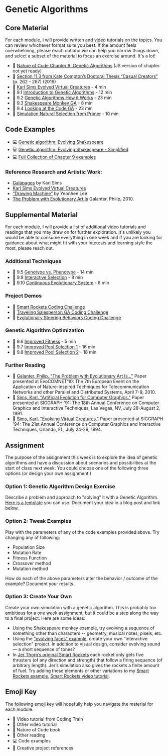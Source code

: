 # Genetic Algorithms

## Core Material

For each module, I will provide written and video tutorials on the topics. You can review whichever format suits you best. If the amount feels overwhelming, please reach out and we can help you narrow things down, and select a subset of the material to focus an exercise around. It's a lot!

- 📗 [Nature of Code Chapter 9: Genetic Algorithms](https://natureofcode.com/book/chapter-9-the-evolution-of-code/) (JS version of chapter not yet ready)
- 📕 [Section 11.3 from Kate Compton’s Doctoral Thesis “Casual Creators”](http://www.galaxykate.com/pdfs/kcompton-dissertation-casualcreators.pdf) (p. 262 - 267) (2019)
- 🎥 [Karl Sims Evolved Virtual Creatures](https://youtu.be/RZtZia4ZkX8) - 4 min
- 🚂 9.1 [Introduction to Genetic Algorithms](https://youtu.be/9zfeTw-uFCw?list=PLRqwX-V7Uu6bJM3VgzjNV5YxVxUwzALHV) - 12 min
- 🚂 9.2 [Genetic Algorithms How it Works](https://youtu.be/RxTfc4JLYKs?list=PLRqwX-V7Uu6bJM3VgzjNV5YxVxUwzALHV) - 23 min
- 🚂 9.3 [Shakespeare Monkey GA](https://youtu.be/nrKjSeoc7fc?list=PLRqwX-V7Uu6bJM3VgzjNV5YxVxUwzALHV) - 8 min
- 🚂 9.4 [Looking at the Code GA](https://youtu.be/-jv3CgDN9sc?list=PLRqwX-V7Uu6bJM3VgzjNV5YxVxUwzALHV) - 23 min
- 🎥 [Simulation Natural Selection from Primer](https://www.youtube.com/watch?v=0ZGbIKd0XrM&feature=youtu.be) - 10 min

## Code Examples

- 💻 [Genetic algorithm: Evolving Shakespeare](http://editor.p5js.org/natureofcode/sketches/B1GHYpQul)
- 💻 [Genetic algorithm: Evolving Shakespeare - Simplified](http://editor.p5js.org/natureofcode/sketches/Bk4wFpXul)
- 💻 [Full Collection of Chapter 9 examples](https://editor.p5js.org/natureofcode/collections/SiF8YnADE0)

### Reference Research and Artistic Work:

- [Galápagos](https://www.karlsims.com/galapagos/) by Karl Sims
- [Karl Sims Evolved Virtual Creatures](https://youtu.be/RZtZia4ZkX8)
- [“Drawing Machine”](http://www.yeonheelee.com/week12-final-project/) by Yeonhee Lee
- [The Problem with Evolutionary Art Is](http://philipgalanter.com/downloads/evostar2010%20-%20galanter%20-%20the%20problem%20with%20evo%20art.pdf) Galanter, Philip, 2010.

## Supplemental Material

For each module, I will provide a list of additional video tutorials and readings that you may draw on for further exploration. It's unlikely you would be able to consume everything in one week and if you are looking for guidance about what might fit with your interests and learning style the most, please reach out.

### Additional Techniques

- 🚂 9.5 [Genotype vs. Phenotype](https://youtu.be/_of6UVV4HGo?list=PLRqwX-V7Uu6bJM3VgzjNV5YxVxUwzALHV) - 14 min
- 🚂 9.9 [Interactive Selection](https://youtu.be/Zy_obitkyOE?list=PLRqwX-V7Uu6bJM3VgzjNV5YxVxUwzALHV) - 8 min
- 🚂 9.10 [Continuous Evolutionary System](https://youtu.be/Sx_l2GxBC5w?list=PLRqwX-V7Uu6bJM3VgzjNV5YxVxUwzALHV) - 8 min

### Project Demos

- 🚂 [Smart Rockets Coding Challenge](https://thecodingtrain.com/CodingChallenges/029-smartrockets.html)
- 🚂 [Traveling Salesperson GA Coding Challenge](https://thecodingtrain.com/CodingChallenges/035.4-tsp.html)
- 🚂 [Evolutionary Steering Behaviors Coding Challenge](https://thecodingtrain.com/CodingChallenges/069.1-steering-evolution.html)

### Genetic Algorithm Optimization

- 🚂 9.6 [Improved Fitness](https://youtu.be/HzaLIO9dLbA?list=PLRqwX-V7Uu6bJM3VgzjNV5YxVxUwzALHV) - 5 min
- 🚂 9.7 [Improved Pool Selection 1](https://youtu.be/816ayuhDo0E?list=PLRqwX-V7Uu6bJM3VgzjNV5YxVxUwzALHV) - 16 min
- 🚂 9.8 [Improved Pool Selection 2](https://youtu.be/ETphJASzYes?list=PLRqwX-V7Uu6bJM3VgzjNV5YxVxUwzALHV) - 18 min

### Further Reading

- 📕 [Galanter, Philip. "The Problem with Evolutionary Art Is…"](http://philipgalanter.com/downloads/evostar2010%20-%20galanter%20-%20the%20problem%20with%20evo%20art.pdf) Paper presented at EvoCOMNET’10: The 7th European Event on the Application of Nature-inspired Techniques for Telecommunication Networks and other Parallel and Distributed Systems, April 7-9, 2010.
- 📕 [Sims, Karl. "Artificial Evolution for Computer Graphics."](http://www.karlsims.com/papers/siggraph91.html) Paper presented at SIGGRAPH '91: The 18th Annual Conference on Computer Graphics and Interactive Techniques, Las Vegas, NV, July 28-August 2, 1991.
- 📕 [Sims, Karl. "Evolving Virtual Creatures."](http://www.karlsims.com/papers/siggraph94.pdf) Paper presented at SIGGRAPH '94: The 21st Annual Conference on Computer Graphics and Interactive Techniques, Orlando, FL, July 24-29, 1994.

## Assignment

The purpose of the assignment this week is to explore the idea of genetic algorithms and have a discussion about scenarios and possibilities at the start of class next week. You could choose one of the following three options (or design your own assignment!)

### Option 1: Genetic Algorithm Design Exercise

Describe a problem and approach to "solving" it with a Genetic Algorithm. [Here is a template](https://nature-of-code.github.io/noc-syllabus-S21/module07-ga/ga_design.html) you can use. Document your idea in a blog post and link below.

### Option 2: Tweak Examples

Play with the parameters of any of the code examples provided above. Try changing any of following:

- Population Size
- Mutation Rate
- Fitness Function
- Crossover method
- Mutation method

How do each of the above parameters alter the behavior / outcome of the example? Document your results.

### Option 3: Create Your Own

Create your own simulation with a genetic algorithm. This is probably too ambitious for a one week assignment, but it could be a step along the way to a final project. Here are some ideas:

- Using the Shakespeare monkey example, try evolving a sequence of something other than characters -- geometry, musical notes, pixels, etc.
- Using the ["evolving faces" example](http://editor.p5js.org/natureofcode/sketches/SyCZs6m_e), create your own "interactive selection" project. In addition to visual design, consider evolving sound — a short sequence of tones?
- In [Jer Thorp’s original Smart Rockets](http://www.blprnt.com/smartrockets/) each rocket only gets five thrusters (of any direction and strength) that follow a firing sequence (of arbitrary length). Jer’s simulation also gives the rockets a finite amount of fuel. Try adding these elements or other variations to my [Smart Rockets example](https://editor.p5js.org/natureofcode/sketches/H1Z_9pX_x), [Smart Rockets video tutorial](https://youtu.be/bGz7mv2vD6g).

## Emoji Key

The following emoji key will hopefully help you navigate the material for each module.

- 🚂 Video tutorial from Coding Train
- 🎥 Other video tutorial
- 📗 Nature of Code book
- 📕 Other reading
- 💻 Code examples
- 🎨 Creative project references
